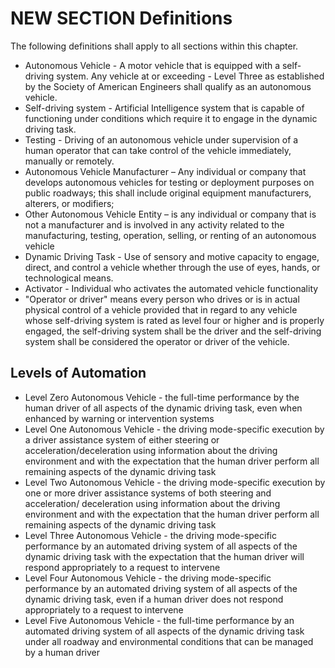 
# NEW SECTION Definitions
The following definitions shall apply to all sections within this chapter.


- Autonomous Vehicle - A motor vehicle that is equipped with a self-driving system. Any vehicle at or exceeding - Level Three as established by the Society of American Engineers shall qualify as an autonomous vehicle. 
- Self-driving system - Artificial Intelligence system that is capable of functioning under conditions which require it to engage in the dynamic driving task. 
- Testing - Driving of an autonomous vehicle under supervision of a human operator that can take control of the vehicle immediately, manually or remotely.
- Autonomous Vehicle Manufacturer – Any individual or company that develops autonomous vehicles for testing or deployment purposes on public roadways; this shall include original equipment manufacturers, alterers, or modifiers;  
- Other Autonomous Vehicle Entity – is any individual or company that is not a manufacturer and is involved in any activity related to the manufacturing, testing, operation, selling, or renting of an autonomous vehicle
- Dynamic Driving Task - Use of sensory and motive capacity to engage, direct, and control a vehicle whether through the use of eyes, hands, or technological means. 
- Activator - Individual who activates the automated vehicle functionality
- "Operator or driver" means every person who drives or is in actual physical control of a vehicle provided that in regard to any vehicle whose self-driving system is rated as level four or higher and is properly engaged, the self-driving system shall be the driver and the self-driving system shall be considered the operator or driver of the vehicle.

## Levels of Automation

- Level Zero Autonomous Vehicle - the full-time performance by the human driver of all aspects of the dynamic driving task, even when enhanced by warning or intervention systems
- Level One Autonomous Vehicle - the driving mode-specific execution by a driver assistance system of either steering or acceleration/deceleration using information about the driving environment and with the expectation that the human driver perform all remaining aspects of the dynamic driving task
- Level Two Autonomous Vehicle - the driving mode-specific execution by one or more driver assistance systems of both steering and acceleration/ deceleration using information about the driving environment and with the expectation that the human driver perform all remaining aspects of the dynamic driving task
- Level Three Autonomous Vehicle - the driving mode-specific performance by an automated driving system of all aspects of the dynamic driving task with the expectation that the human driver will respond appropriately to a request to intervene
- Level Four Autonomous Vehicle - the driving mode-specific performance by an automated driving system of all aspects of the dynamic driving task, even if a human driver does not respond appropriately to a request to intervene
- Level Five Autonomous Vehicle - the full-time performance by an automated driving system of all aspects of the dynamic driving task under all roadway and environmental conditions that can be managed by a human driver
